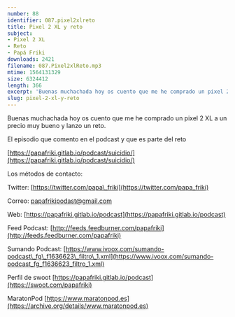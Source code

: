 ```yaml
---
number: 88
identifier: 087.pixel2xlreto
title: Pixel 2 XL y reto
subject:
- Pixel 2 XL
- Reto
- Papá Friki
downloads: 2421
filename: 087.Pixel2xlReto.mp3
mtime: 1564131329
size: 6324412
length: 366
excerpt: 'Buenas muchachada hoy os cuento que me he comprado un pixel 2 XL a un precio muy bueno y lanzo un reto.  '
slug: pixel-2-xl-y-reto
---
```

Buenas muchachada hoy os cuento que me he comprado un pixel 2 XL a un precio muy bueno y lanzo un reto.  

El episodio que comento en el podcast y que es parte del reto

[https://papafriki.gitlab.io/podcast/suicidio/](https://papafriki.gitlab.io/podcast/suicidio/)  

Los métodos de contacto:  

Twitter: [https://twitter.com/papa\_friki](https://twitter.com/papa_friki)

Correo: [papafrikipodast@gmail.com](https://archive.org/details/papafrikipodast@gmail.com)

Web: [https://papafriki.gitlab.io/podcast](https://papafriki.gitlab.io/podcast)

Feed Podcast: [http://feeds.feedburner.com/papafriki](http://feeds.feedburner.com/papafriki)

Sumando Podcast: [https://www.ivoox.com/sumando-podcast\_fg\_f1636623\_filtro\_1.xml](https://www.ivoox.com/sumando-podcast_fg_f1636623_filtro_1.xml)

Perfil de swoot [https://papafriki.gitlab.io/podcast](https://swoot.com/papafriki)

MaratonPod [https://www.maratonpod.es](https://archive.org/details/www.maratonpod.es)
